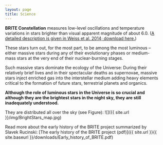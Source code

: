 ```yaml
---
layout: page
title: Science
---
```

**BRITE Constellation** measures low-level oscillations and temperature
variations in stars brighter than visual apparent magnitude of about 6.0.
([A detailed description is given in Weiss et al. 2014; download here.](https://www.univie.ac.at/brite-constellation/wp-content/uploads/2015/12/PASP.pdf))

These stars turn out, for the most part, to be among the most luminous –
either massive stars during any of their evolutionary phases or
medium-mass stars at the very end of their nuclear-burning stages.

Such massive stars dominate the ecology of the Universe: During their
relatively brief lives and in their spectacular deaths as supernovae,
massive stars inject enriched gas into the interstellar medium adding
heavy elements critical to the formation of future stars, terrestrial
planets and organics.

**Although the role of luminous stars in the Universe is so crucial and
although they are the brightest stars in the night sky, they are still
inadequately understood.**

They are distributed all over the sky (see Figure):
![]({{ site.url }}/img/BrightStars_map.jpg)

Read more about the early history of the BRITE project summarized by Slavek Rucinski:
[The early history of the BRITE project (pdf)]({{ site.url }}{{ site.baseurl }}/downloads/Early_history_of_BRITE.pdf)
